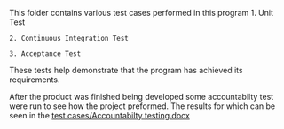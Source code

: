 This folder contains various test cases performed in this program
	1. Unit Test
	
	2. Continuous Integration Test
	
	3. Acceptance Test

These tests help demonstrate that the program has achieved its requirements.

After the product was finished being developed some accountabilty test were run to see how the project preformed. The results 
for which can be seen in the [test cases/Accountabilty testing.docx](#testCase)

